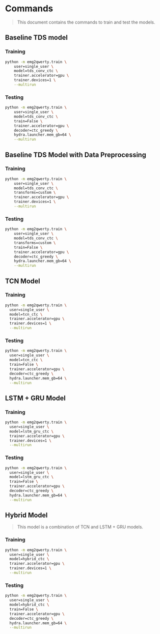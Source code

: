 # Commands

> This document contains the commands to train and test the models.

## Baseline TDS model

### Training

```bash
python -m emg2qwerty.train \
    user=single_user \
    model=tds_conv_ctc \
    trainer.accelerator=gpu \
    trainer.devices=1 \
    --multirun
```
### Testing

```bash
python -m emg2qwerty.train \
    user=single_user \
    model=tds_conv_ctc \
    train=False \
    trainer.accelerator=gpu \
    decoder=ctc_greedy \
    hydra.launcher.mem_gb=64 \
    --multirun
```

## Baseline TDS Model with Data Preprocessing

### Training

```bash
python -m emg2qwerty.train \
    user=single_user \
    model=tds_conv_ctc \
    transforms=custom \
    trainer.accelerator=gpu \
    trainer.devices=1 \
    --multirun
```
### Testing

```bash
python -m emg2qwerty.train \
    user=single_user \
    model=tds_conv_ctc \
    transforms=custom \
    train=False \
    trainer.accelerator=gpu \
    decoder=ctc_greedy \
    hydra.launcher.mem_gb=64 \
    --multirun
```

## TCN Model

### Training

```bash
python -m emg2qwerty.train \
  user=single_user \
  model=tcn_ctc \
  trainer.accelerator=gpu \
  trainer.devices=1 \
  --multirun
```

### Testing

```bash
python -m emg2qwerty.train \
  user=single_user \
  model=tcn_ctc \
  train=False \
  trainer.accelerator=gpu \
  decoder=ctc_greedy \
  hydra.launcher.mem_gb=64 \
  --multirun
```

## LSTM + GRU Model

### Training

```bash
python -m emg2qwerty.train \
  user=single_user \
  model=lstm_gru_ctc \
  trainer.accelerator=gpu \
  trainer.devices=1 \
  --multirun
```

### Testing

```bash
python -m emg2qwerty.train \
  user=single_user \
  model=lstm_gru_ctc \
  train=False \
  trainer.accelerator=gpu \
  decoder=ctc_greedy \
  hydra.launcher.mem_gb=64 \
  --multirun
```

## Hybrid Model

> This model is a combination of TCN and LSTM + GRU models.

### Training

```bash
python -m emg2qwerty.train \
  user=single_user \
  model=hybrid_ctc \
  trainer.accelerator=gpu \
  trainer.devices=1 \
  --multirun
```

### Testing

```bash
python -m emg2qwerty.train \
  user=single_user \
  model=hybrid_ctc \
  train=False \
  trainer.accelerator=gpu \
  decoder=ctc_greedy \
  hydra.launcher.mem_gb=64 \
  --multirun
```
